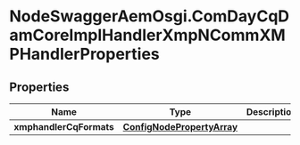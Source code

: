 # NodeSwaggerAemOsgi.ComDayCqDamCoreImplHandlerXmpNCommXMPHandlerProperties

## Properties
Name | Type | Description | Notes
------------ | ------------- | ------------- | -------------
**xmphandlerCqFormats** | [**ConfigNodePropertyArray**](ConfigNodePropertyArray.md) |  | [optional] 


